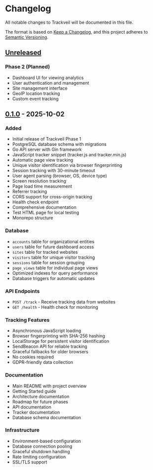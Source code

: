 # Changelog

All notable changes to Trackveil will be documented in this file.

The format is based on [Keep a Changelog](https://keepachangelog.com/en/1.0.0/),
and this project adheres to [Semantic Versioning](https://semver.org/spec/v2.0.0.html).

## [Unreleased]

### Phase 2 (Planned)
- Dashboard UI for viewing analytics
- User authentication and management
- Site management interface
- GeoIP location tracking
- Custom event tracking

## [0.1.0] - 2025-10-02

### Added
- Initial release of Trackveil Phase 1
- PostgreSQL database schema with migrations
- Go API server with Gin framework
- JavaScript tracker snippet (tracker.js and tracker.min.js)
- Automatic page view tracking
- Unique visitor identification via browser fingerprinting
- Session tracking with 30-minute timeout
- User agent parsing (browser, OS, device type)
- Screen resolution tracking
- Page load time measurement
- Referrer tracking
- CORS support for cross-origin tracking
- Health check endpoint
- Comprehensive documentation
- Test HTML page for local testing
- Monorepo structure

### Database
- `accounts` table for organizational entities
- `users` table for future dashboard access
- `sites` table for tracked websites
- `visitors` table for unique visitor tracking
- `sessions` table for session grouping
- `page_views` table for individual page views
- Optimized indexes for query performance
- Database triggers for automatic updates

### API Endpoints
- `POST /track` - Receive tracking data from websites
- `GET /health` - Health check for monitoring

### Tracking Features
- Asynchronous JavaScript loading
- Browser fingerprinting with SHA-256 hashing
- LocalStorage for persistent visitor identification
- SendBeacon API for reliable tracking
- Graceful fallbacks for older browsers
- No cookies required
- GDPR-friendly data collection

### Documentation
- Main README with project overview
- Getting Started guide
- Architecture documentation
- Roadmap for future phases
- API documentation
- Tracker documentation
- Database schema documentation

### Infrastructure
- Environment-based configuration
- Database connection pooling
- Graceful shutdown handling
- Rate limiting configuration
- SSL/TLS support

[Unreleased]: https://github.com/lgforsberg/trackveil/compare/v0.1.0...HEAD
[0.1.0]: https://github.com/lgforsberg/trackveil/releases/tag/v0.1.0

